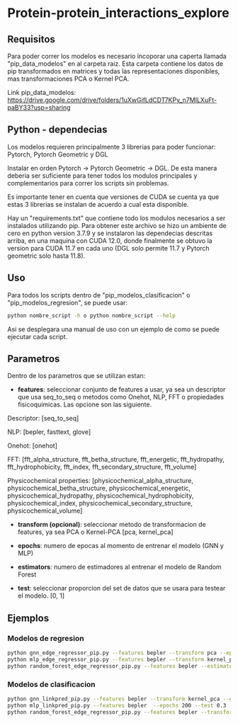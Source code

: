 # Protein-protein_interactions_explore

## Requisitos

Para poder correr los modelos es necesario incoporar una caperta llamada "pip_data_modelos" en al carpeta raiz. Esta carpeta contiene los datos de pip transformados en matrices y todas las representaciones disponibles, mas transformaciones  PCA o Kernel PCA.

Link pip_data_modelos: https://drive.google.com/drive/folders/1uXwGifLdCDT7KPy_n7MILXuFt-paBY33?usp=sharing


## Python - dependecias

Los modelos requieren principalmente 3 librerias para poder funcionar: Pytorch, Pytorch Geometric y DGL

Instalar en orden Pytorch -> Pytorch Geometric -> DGL. De esta manera deberia ser suficiente para tener todos los modulos principales y complementarios para correr los scripts sin problemas.

Es importante tener en cuenta que versiones de CUDA se cuenta ya que estas 3 librerias se instalan de acuerdo a cual esta disponible. 

Hay un "requirements.txt" que contiene todo los modulos necesarios a ser instalados utilizando pip. Para obtener este archivo se hizo un ambiente de cero en python version 3.7.9 y se instalaron las dependecias descritas arriba, en una maquina con CUDA 12.0, donde finalmente se obtuvo la version para CUDA 11.7 en cada uno (DGL solo permite 11.7 y Pytorch geometric solo hasta 11.8).

## Uso

Para todos los scripts dentro de "pip_modelos_clasificacion" o  "pip_modelos_regresion", se puede usar: 

```bash
python nombre_script -h o python nombre_script --help
```
Asi se desplegara una manual de uso con un ejemplo de como se puede ejecutar cada script.

## Parametros

Dentro de los parametros que se utilizan estan:

- **features**: seleccionar conjunto de features a usar, ya sea un descriptor que usa seq_to_seq o metodos como Onehot, NLP, FFT o propiedades fisicoquimicas. Las opcione son las siguiente.

Descriptor: [seq_to_seq]

NLP: [bepler, fasttext, glove]

Onehot: [onehot]

FFT: [fft_alpha_structure, fft_betha_structure, fft_energetic, fft_hydropathy, fft_hydrophobicity, fft_index, fft_secondary_structure, fft_volume]

Physicochemical properties: [physicochemical_alpha_structure, physicochemical_betha_structure, physicochemical_energetic, physicochemical_hydropathy, physicochemical_hydrophobicity, physicochemical_index, physicochemical_secondary_structure, physicochemical_volume]

- **transform (opcional)**: seleccionar metodo de transformacion de features, ya sea PCA o Kernel-PCA [pca, kernel_pca]
 
- **epochs**: numero de epocas al momento de entrenar el modelo (GNN y MLP)

- **estimators**: numero de estimadores al entrenar el modelo de Random Forest
 
- **test**: seleccionar proporcion del set de datos que se usara para testear el modelo. [0, 1]

## Ejemplos

### Modelos de regresion
```bash
python gnn_edge_regressor_pip.py --features bepler --transform pca --epochs 200 --test 0.3
python mlp_edge_regressor_pip.py --features bepler --transform kernel_pca --epochs 200 --test 0.3
python random_forest_edge_regressor_pip.py --features bepler --estimators 20 --test 0.3
```

### Modelos de clasificacion
```bash
python gnn_linkpred_pip.py --features bepler --transform kernel_pca --epochs 200 --test 0.3
python mlp_linkpred_pip.py --features bepler  --epochs 200 --test 0.3
python random_forest_edge_regressor_pip.py --features bepler --transform pca --test 0.3
```

